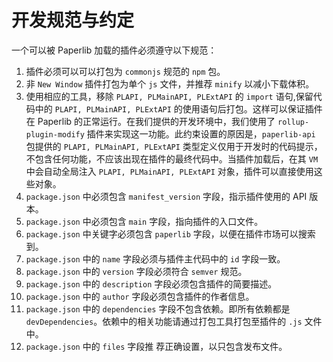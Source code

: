 # 开发规范与约定

一个可以被 Paperlib 加载的插件必须遵守以下规范：

1. 插件必须可以可以打包为 `commonjs` 规范的 `npm` 包。
2. 非 `New Window` 插件打包为单个 `js` 文件，并推荐 `minify` 以减小下载体积。
3. 使用相应的工具，移除 `PLAPI, PLMainAPI, PLExtAPI` 的 `import` 语句,保留代码中的 `PLAPI, PLMainAPI, PLExtAPI` 的使用语句后打包。这样可以保证插件在 Paperlib 的正常运行。在我们提供的开发环境中，我们使用了 `rollup-plugin-modify` 插件来实现这一功能。此约束设置的原因是，`paperlib-api` 包提供的 `PLAPI, PLMainAPI, PLExtAPI` 类型定义仅用于开发时的代码提示，不包含任何功能，不应该出现在插件的最终代码中。当插件加载后，在其 `VM` 中会自动全局注入 `PLAPI, PLMainAPI, PLExtAPI` 对象，插件可以直接使用这些对象。
4. `package.json` 中必须包含 `manifest_version` 字段，指示插件使用的 API 版本。
5. `package.json` 中必须包含 `main` 字段，指向插件的入口文件。
6. `package.json` 中关键字必须包含 `paperlib` 字段，以便在插件市场可以搜索到。
7. `package.json` 中的 `name` 字段必须与插件主代码中的 `id` 字段一致。
8. `package.json` 中的 `version` 字段必须符合 `semver` 规范。
9. `package.json` 中的 `description` 字段必须包含插件的简要描述。
10. `package.json` 中的 `author` 字段必须包含插件的作者信息。
11. `package.json` 中的 `dependencies` 字段不包含依赖。即所有依赖都是 `devDependencies`。依赖中的相关功能请通过打包工具打包至插件的 `.js` 文件中。
12. `package.json` 中的 `files` 字段推  荐正确设置，以只包含发布文件。